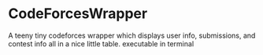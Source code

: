 # CodeForcesWrapper
A teeny tiny codeforces wrapper which displays user info, submissions, and contest info all in a nice little table. executable in terminal
